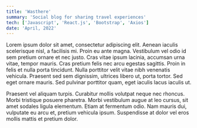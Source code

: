 ```yaml
---
title: 'Wasthere'
summary: 'Social blog for sharing travel experiences'
tech: ['Javascript', 'React.js', 'Bootstrap', 'Axios']
date: 'April, 2022'
---
```


Lorem ipsum dolor sit amet, consectetur adipiscing elit. Aenean iaculis scelerisque nisl, a facilisis mi. Proin eu ante magna. Vestibulum vel odio id sem pretium ornare et nec justo. Cras vitae ipsum lacinia, accumsan urna vitae, tempor mauris. Cras pretium felis nec arcu egestas sagittis. Proin in felis et nulla porta tincidunt. Nulla porttitor velit vitae nibh venenatis vehicula. Praesent sed sem dignissim, ultrices libero ut, porta tortor. Sed eget ornare mauris. Sed pulvinar porttitor quam, eget iaculis lacus iaculis ut.

Praesent vel aliquam turpis. Curabitur mollis volutpat neque nec rhoncus. Morbi tristique posuere pharetra. Morbi vestibulum augue at leo cursus, sit amet sodales ligula elementum. Etiam at fermentum odio. Nam mauris dui, vulputate eu arcu et, pretium vehicula ipsum. Suspendisse at dolor vel eros mollis mattis et pretium dolor.
